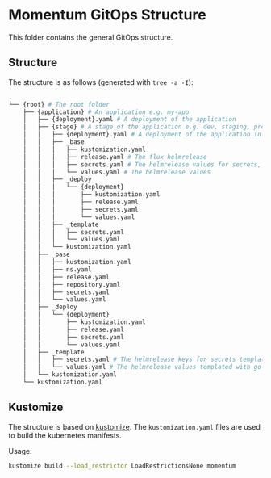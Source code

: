 # Momentum GitOps Structure

This folder contains the general GitOps structure.

## Structure

The structure is as follows (generated with `tree -a -I`):

```bash
.
└── {root} # The root folder
    ├── {application} # An application e.g. my-app
    │   ├── {deployment}.yaml # A deployment of the application
    │   ├── {stage} # A stage of the application e.g. dev, staging, prod
    │   │   ├── {deployment}.yaml # A deployment of the application in a stage
    │   │   ├── _base
    │   │   │   ├── kustomization.yaml
    │   │   │   ├── release.yaml # The flux helmrelease
    │   │   │   ├── secrets.yaml # The helmrelease values for secrets, encrypted with SOPS
    │   │   │   └── values.yaml # The helmrelease values
    │   │   ├── _deploy
    │   │   │   └── {deployment}
    │   │   │       ├── kustomization.yaml
    │   │   │       ├── release.yaml
    │   │   │       ├── secrets.yaml
    │   │   │       └── values.yaml
    │   │   ├── _template
    │   │   │   ├── secrets.yaml
    │   │   │   └── values.yaml
    │   │   └── kustomization.yaml
    │   ├── _base
    │   │   ├── kustomization.yaml
    │   │   ├── ns.yaml
    │   │   ├── release.yaml
    │   │   ├── repository.yaml
    │   │   ├── secrets.yaml
    │   │   └── values.yaml
    │   ├── _deploy
    │   │   └── {deployment}
    │   │       ├── kustomization.yaml
    │   │       ├── release.yaml
    │   │       ├── secrets.yaml
    │   │       └── values.yaml
    │   ├── _template
    │   │   ├── secrets.yaml # The helmrelease keys for secrets templated with go template
    │   │   └── values.yaml # The helmrelease values templated with go template
    │   └── kustomization.yaml
    └── kustomization.yaml
```

## Kustomize

The structure is based on [kustomize](https://kustomize.io/). The `kustomization.yaml` files are used to build the kubernetes manifests.

Usage:

```bash
kustomize build --load_restrictor LoadRestrictionsNone momentum
```
